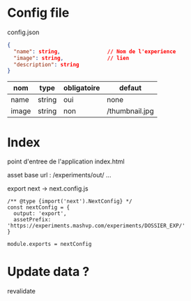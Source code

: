 # Config file

config.json

```JSON
{
  "name": string,               // Nom de l'experience
  "image": string,              // lien 
  "description": string
}
```


| nom | type | obligatoire | defaut |
| --- | --- | --- | --- |
| name | string | oui | none |
| image | string | non | /thumbnail.jpg |



# Index

point d'entree de l'application index.html


asset base url :
/experiments/out/ ...


export next 
  -> next.config.js
```JS
/** @type {import('next').NextConfig} */
const nextConfig = {
  output: 'export',
  assetPrefix: 'https://experiments.mashvp.com/experiments/DOSSIER_EXP/'
}

module.exports = nextConfig

```


# Update data ?

revalidate